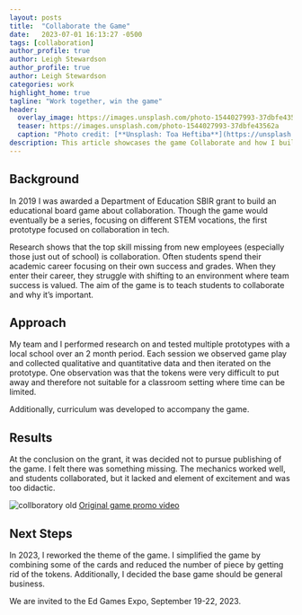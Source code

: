 ```yaml
---
layout: posts
title:  "Collaborate the Game"
date:   2023-07-01 16:13:27 -0500
tags: [collaboration]
author_profile: true
author: Leigh Stewardson
author_profile: true
author: Leigh Stewardson
categories: work
highlight_home: true
tagline: "Work together, win the game"
header:
  overlay_image: https://images.unsplash.com/photo-1544027993-37dbfe43562a
  teaser: https://images.unsplash.com/photo-1544027993-37dbfe43562a
  caption: "Photo credit: [**Unsplash: Toa Heftiba**](https://unsplash.com/@heftiba)"
description: This article showcases the game Collaborate and how I build it.
---
```


## Background
In 2019 I was awarded a Department of Education SBIR grant to build an educational board game about collaboration. Though the game would eventually be a series, focusing on different STEM vocations, the first prototype focused on collaboration in tech.

Research shows that the top skill missing from new employees (especially those just out of school) is collaboration. Often students spend their academic career focusing on their own success and grades. When they enter their career, they struggle with shifting to an environment where team success is valued. The aim of the game is to teach students to collaborate and why it’s important.

## Approach
My team and I performed research on and tested multiple prototypes with a local school over an 2 month period. Each session we observed game play and collected qualitative and quantitative data and then iterated on the prototype. One observation was that the tokens were very difficult to put away and therefore not suitable for a classroom setting where time can be limited.

Additionally, curriculum was developed to accompany the game.

## Results
At the conclusion on the grant, it was decided not to pursue publishing of the game. I felt there was something missing. The mechanics worked well, and students collaborated, but it lacked and element of excitement and was too didactic.

![collboratory old](/assets/images/collaboratory_old.jpeg)
[Original game promo video](https://youtu.be/vfk5_bkJQFg)

## Next Steps
 In 2023, I reworked the theme of the game. I simplified the game by combining some of the cards and reduced the number of piece by getting rid of the tokens. Additionally, I decided the base game should be general business.

 We are invited to the Ed Games Expo, September 19-22, 2023. 

